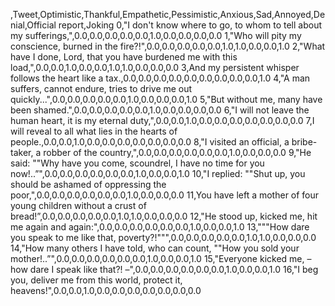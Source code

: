 ,Tweet,Optimistic,Thankful,Empathetic,Pessimistic,Anxious,Sad,Annoyed,Denial,Official report,Joking
0,"I don't know where to go, to whom to tell about my sufferings,",0.0,0.0,0.0,0.0,0.0,1.0,0.0,0.0,0.0,0.0
1,"Who will pity my conscience, burned in the fire?!",0.0,0.0,0.0,0.0,0.0,1.0,1.0,0.0,0.0,1.0
2,"What have I done, Lord, that you have burdened me with this load,",0.0,0.0,1.0,0.0,0.0,1.0,1.0,0.0,0.0,0.0
3,And my persistent whisper follows the heart like a tax.,0.0,0.0,0.0,0.0,0.0,0.0,0.0,0.0,0.0,1.0
4,"A man suffers, cannot endure, tries to drive me out quickly...",0.0,0.0,0.0,0.0,0.0,1.0,0.0,0.0,0.0,1.0
5,"But without me, many have been shamed.",0.0,0.0,0.0,0.0,0.0,1.0,0.0,0.0,0.0,0.0
6,"I will not leave the human heart, it is my eternal duty,",0.0,0.0,1.0,0.0,0.0,0.0,0.0,0.0,0.0,0.0
7,I will reveal to all what lies in the hearts of people.,0.0,0.0,1.0,0.0,0.0,0.0,0.0,0.0,0.0,0.0
8,"I visited an official, a bribe-taker, a robber of the country,",0.0,0.0,0.0,0.0,0.0,0.0,1.0,0.0,0.0,0.0
9,"He said: ""Why have you come, scoundrel, I have no time for you now!..”",0.0,0.0,0.0,0.0,0.0,0.0,1.0,0.0,0.0,1.0
10,"I replied: ""Shut up, you should be ashamed of oppressing the poor,",0.0,0.0,0.0,0.0,0.0,0.0,1.0,0.0,0.0,0.0
11,You have left a mother of four young children without a crust of bread!”,0.0,0.0,0.0,0.0,0.0,1.0,1.0,0.0,0.0,0.0
12,"He stood up, kicked me, hit me again and again:",0.0,0.0,0.0,0.0,0.0,0.0,1.0,0.0,0.0,1.0
13,"""How dare you speak to me like that, poverty?!""",0.0,0.0,0.0,0.0,0.0,1.0,1.0,0.0,0.0,0.0
14,"How many others I have told, who can count, ""How you sold your mother!..”",0.0,0.0,0.0,0.0,0.0,0.0,1.0,0.0,0.0,1.0
15,"Everyone kicked me, – how dare I speak like that?! –",0.0,0.0,0.0,0.0,0.0,0.0,1.0,0.0,0.0,1.0
16,"I beg you, deliver me from this world, protect it, heavens!",0.0,0.0,1.0,0.0,0.0,0.0,0.0,0.0,0.0,0.0
